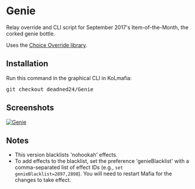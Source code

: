 Genie
=====
Relay override and CLI script for September 2017's Item-of-the-Month, the corked genie bottle.

Uses the [Choice Override library](https://github.com/Ezandora/Choice-Override).

Installation
----------------
Run this command in the graphical CLI in KoLmafia:
<pre>
git checkout deadned24/Genie
</pre>

Screenshots
----------------
[![Genie](https://raw.github.com/Ezandora/Genie/master/images/genie2.99999repeating.png)](https://raw.github.com/Ezandora/Genie/master/images/genie2.99999repeating.png)

Notes
----------------
* This version blacklists 'nohookah' effects.
* To add effects to the blacklist, set the preference 'genieBlacklist' with a comma-separated list of effect IDs (e.g., ```set genieBlacklist=2897,2898```). You will need to restart Mafia for the changes to take effect.

